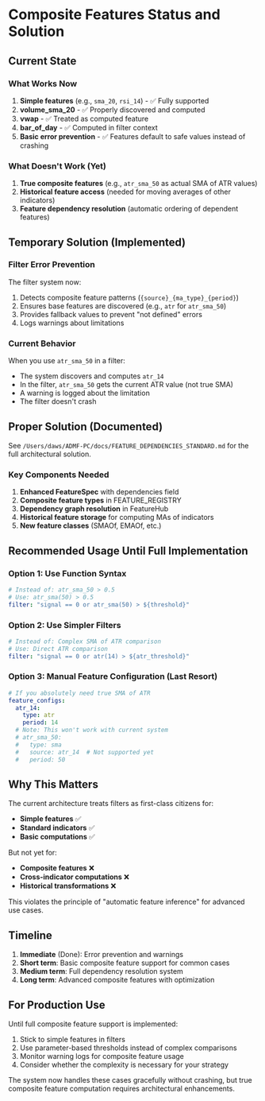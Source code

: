 # Composite Features Status and Solution

## Current State

### What Works Now
1. **Simple features** (e.g., `sma_20`, `rsi_14`) - ✅ Fully supported
2. **volume_sma_20** - ✅ Properly discovered and computed
3. **vwap** - ✅ Treated as computed feature
4. **bar_of_day** - ✅ Computed in filter context
5. **Basic error prevention** - ✅ Features default to safe values instead of crashing

### What Doesn't Work (Yet)
1. **True composite features** (e.g., `atr_sma_50` as actual SMA of ATR values)
2. **Historical feature access** (needed for moving averages of other indicators)
3. **Feature dependency resolution** (automatic ordering of dependent features)

## Temporary Solution (Implemented)

### Filter Error Prevention
The filter system now:
1. Detects composite feature patterns (`{source}_{ma_type}_{period}`)
2. Ensures base features are discovered (e.g., `atr` for `atr_sma_50`)
3. Provides fallback values to prevent "not defined" errors
4. Logs warnings about limitations

### Current Behavior
When you use `atr_sma_50` in a filter:
- The system discovers and computes `atr_14` 
- In the filter, `atr_sma_50` gets the current ATR value (not true SMA)
- A warning is logged about the limitation
- The filter doesn't crash

## Proper Solution (Documented)

See `/Users/daws/ADMF-PC/docs/FEATURE_DEPENDENCIES_STANDARD.md` for the full architectural solution.

### Key Components Needed
1. **Enhanced FeatureSpec** with dependencies field
2. **Composite feature types** in FEATURE_REGISTRY  
3. **Dependency graph resolution** in FeatureHub
4. **Historical feature storage** for computing MAs of indicators
5. **New feature classes** (SMAOf, EMAOf, etc.)

## Recommended Usage Until Full Implementation

### Option 1: Use Function Syntax
```yaml
# Instead of: atr_sma_50 > 0.5
# Use: atr_sma(50) > 0.5
filter: "signal == 0 or atr_sma(50) > ${threshold}"
```

### Option 2: Use Simpler Filters
```yaml
# Instead of: Complex SMA of ATR comparison
# Use: Direct ATR comparison
filter: "signal == 0 or atr(14) > ${atr_threshold}"
```

### Option 3: Manual Feature Configuration (Last Resort)
```yaml
# If you absolutely need true SMA of ATR
feature_configs:
  atr_14:
    type: atr
    period: 14
  # Note: This won't work with current system
  # atr_sma_50:
  #   type: sma
  #   source: atr_14  # Not supported yet
  #   period: 50
```

## Why This Matters

The current architecture treats filters as first-class citizens for:
- **Simple features** ✅
- **Standard indicators** ✅  
- **Basic computations** ✅

But not yet for:
- **Composite features** ❌
- **Cross-indicator computations** ❌
- **Historical transformations** ❌

This violates the principle of "automatic feature inference" for advanced use cases.

## Timeline

1. **Immediate** (Done): Error prevention and warnings
2. **Short term**: Basic composite feature support for common cases
3. **Medium term**: Full dependency resolution system
4. **Long term**: Advanced composite features with optimization

## For Production Use

Until full composite feature support is implemented:
1. Stick to simple features in filters
2. Use parameter-based thresholds instead of complex comparisons
3. Monitor warning logs for composite feature usage
4. Consider whether the complexity is necessary for your strategy

The system now handles these cases gracefully without crashing, but true composite feature computation requires architectural enhancements.